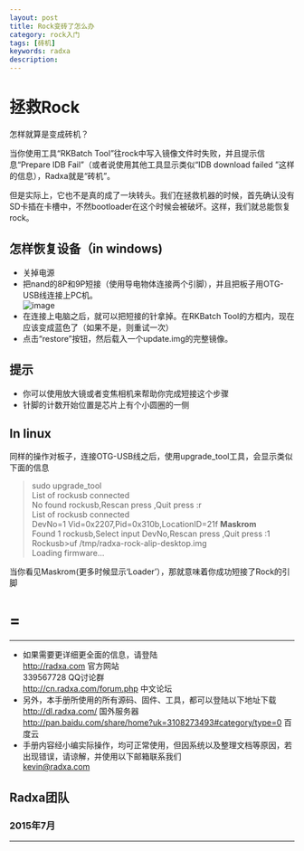 ```yaml
---
layout: post
title: Rock变砖了怎么办
category: rock入门
tags: [砖机]
keywords: radxa
description: 
---
```


# 拯救Rock  

怎样就算是变成砖机？  

当你使用工具“RKBatch Tool”往rock中写入镜像文件时失败，并且提示信息“Prepare IDB Fail”（或者说使用其他工具显示类似“IDB download failed ”这样的信息），Radxa就是“砖机”。  

但是实际上，它也不是真的成了一块转头。我们在拯救机器的时候，首先确认没有SD卡插在卡槽中，不然bootloader在这个时候会被破坏。这样，我们就总能恢复rock。  

## 怎样恢复设备（in windows)     

* 关掉电源  
* 把nand的8P和9P短接（使用导电物体连接两个引脚），并且把板子用OTG-USB线连接上PC机。  
![image](http://radxa.com/mw/images/e/ee/7w6fu.png)  
* 在连接上电脑之后，就可以把短接的针拿掉。在RKBatch Tool的方框内，现在应该变成蓝色了（如果不是，则重试一次）  
* 点击“restore”按钮，然后载入一个update.img的完整镜像。  

## 提示  

* 你可以使用放大镜或者变焦相机来帮助你完成短接这个步骤  
* 针脚的计数开始位置是芯片上有个小圆圈的一侧  

## In linux  

同样的操作对板子，连接OTG-USB线之后，使用upgrade_tool工具，会显示类似下面的信息  

> sudo upgrade_tool  
   List of rockusb connected  
   No found rockusb,Rescan press <R>,Quit press :r  
   List of rockusb connected  
   DevNo=1	Vid=0x2207,Pid=0x310b,LocationID=21f	   **Maskrom**  
   Found 1 rockusb,Select input DevNo,Rescan press <R>,Quit press :1  
   Rockusb>uf /tmp/radxa-rock-alip-desktop.img  
   Loading firmware...  

当你看见Maskrom(更多时候显示‘Loader’），那就意味着你成功短接了Rock的引脚  


=
=  


--------------------------------------------------------------------
* 如果需要更详细更全面的信息，请登陆  
	http://radxa.com  						官方网站  
	339567728         						QQ讨论群  
	http://cn.radxa.com/forum.php					中文论坛  
* 另外，本手册所使用的所有源码、固件、工具，都可以登陆以下地址下载  
	http://dl.radxa.com/                             	      国外服务器  
	http://pan.baidu.com/share/home?uk=3108273493#category/type=0	 百度云  
* 手册内容经小编实际操作，均可正常使用，但因系统以及整理文档等原因，若出现错误，请谅解，并使用以下邮箱联系我们  
	kevin@radxa.com  

## Radxa团队  

### 2015年7月  
--------------------------------------------------------------------
